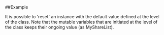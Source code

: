 
<!---
FrozenIsBool True
-->

##Example

It is possible to 'reset' an instance with the default value
defined at the level of the class.
Note that the mutable variables that are initiated at the level of the class keeps
their ongoing value (as MyShareList).
